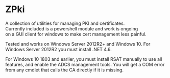 # ZPki
A collection of utilities for managing PKI and certificates.  
Currently included is a powershell module and work is ongoing  
on a GUI client for windows to make cert management less painful. 

Tested and works on Windows Server 2012R2+ and Windows 10.
For Windows Server 2012R2 you must install .NET 4.6.

For Windows 10 1803 and earlier, you must install RSAT manually
to use all features, and enable the ADCS management tools. 
You will get a COM error from any cmdlet that calls the CA directly
if it is missing.